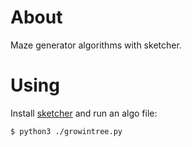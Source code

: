 # About
Maze generator algorithms with sketcher.

# Using

Install [sketcher](https://github.com/Lattay/sketcher) and run an algo file:
```bash
$ python3 ./growintree.py
```
